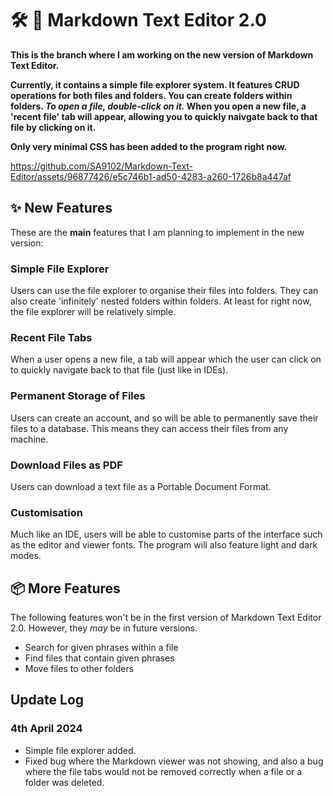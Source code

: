 # :hammer_and_wrench: :notebook: Markdown Text Editor 2.0 
**This is the branch where I am working on the new version of Markdown Text Editor.**

**Currently, it contains a simple file explorer system. It features CRUD operations for both files and folders. You can create folders within folders. *To open a file, double-click on it.* When you open a new file, a 'recent file' tab will appear, allowing you to quickly naivgate back to that file by clicking on it.**

**Only very minimal CSS has been added to the program right now.**


https://github.com/SA9102/Markdown-Text-Editor/assets/96877426/e5c746b1-ad50-4283-a260-1726b8a447af


## :sparkles: New Features

These are the **main** features that I am planning to implement in the new version:

### Simple File Explorer

Users can use the file explorer to organise their files into folders. They can also create 'infinitely' nested folders within folders. At least for right now, the file explorer will be relatively simple.

### Recent File Tabs

When a user opens a new file, a tab will appear which the user can click on to quickly navigate back to that file (just like in IDEs).

### Permanent Storage of Files

Users can create an account, and so will be able to permanently save their files to a database. This means they can access their files from any machine.

### Download Files as PDF

Users can download a text file as a Portable Document Format.

### Customisation

Much like an IDE, users will be able to customise parts of the interface such as the editor and viewer fonts. The program will also feature light and dark modes.


## :package: More Features

The following features won't be in the first version of Markdown Text Editor 2.0. However, they *may* be in future versions.

- Search for given phrases within a file
- Find files that contain given phrases
- Move files to other folders

## Update Log

### 4th April 2024

- Simple file explorer added.
- Fixed bug where the Markdown viewer was not showing, and also a bug where the file tabs would not be removed correctly when a file or a folder was deleted.
